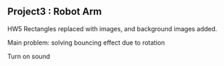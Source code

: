 ## Project3 : Robot Arm


HW5 Rectangles replaced with images, and background images added. 

Main problem: solving bouncing effect due to rotation

Turn on sound

